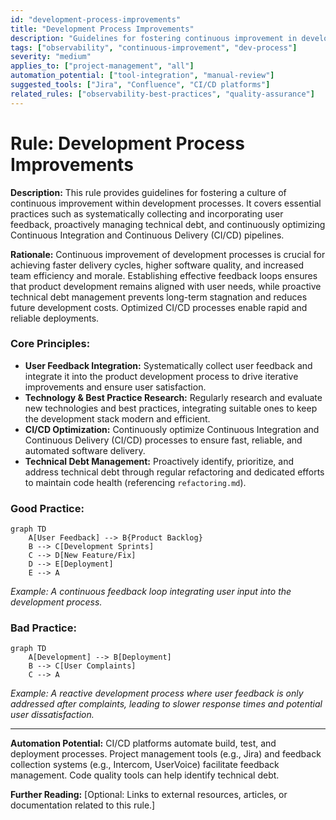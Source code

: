 ```yaml
---
id: "development-process-improvements"
title: "Development Process Improvements"
description: "Guidelines for fostering continuous improvement in development processes, including user feedback and technical debt management."
tags: ["observability", "continuous-improvement", "dev-process"]
severity: "medium"
applies_to: ["project-management", "all"]
automation_potential: ["tool-integration", "manual-review"]
suggested_tools: ["Jira", "Confluence", "CI/CD platforms"]
related_rules: ["observability-best-practices", "quality-assurance"]
---
```


# Rule: Development Process Improvements

**Description:** This rule provides guidelines for fostering a culture of continuous improvement within development processes. It covers essential practices such as systematically collecting and incorporating user feedback, proactively managing technical debt, and continuously optimizing Continuous Integration and Continuous Delivery (CI/CD) pipelines.

**Rationale:** Continuous improvement of development processes is crucial for achieving faster delivery cycles, higher software quality, and increased team efficiency and morale. Establishing effective feedback loops ensures that product development remains aligned with user needs, while proactive technical debt management prevents long-term stagnation and reduces future development costs. Optimized CI/CD processes enable rapid and reliable deployments.

### Core Principles:
- **User Feedback Integration:** Systematically collect user feedback and integrate it into the product development process to drive iterative improvements and ensure user satisfaction.
- **Technology & Best Practice Research:** Regularly research and evaluate new technologies and best practices, integrating suitable ones to keep the development stack modern and efficient.
- **CI/CD Optimization:** Continuously optimize Continuous Integration and Continuous Delivery (CI/CD) processes to ensure fast, reliable, and automated software delivery.
- **Technical Debt Management:** Proactively identify, prioritize, and address technical debt through regular refactoring and dedicated efforts to maintain code health (referencing `refactoring.md`).

### Good Practice:
```mermaid
graph TD
    A[User Feedback] --> B{Product Backlog}
    B --> C[Development Sprints]
    C --> D[New Feature/Fix]
    D --> E[Deployment]
    E --> A
```
*Example: A continuous feedback loop integrating user input into the development process.*

### Bad Practice:
```mermaid
graph TD
    A[Development] --> B[Deployment]
    B --> C[User Complaints]
    C --> A
```
*Example: A reactive development process where user feedback is only addressed after complaints, leading to slower response times and potential user dissatisfaction.*

---

**Automation Potential:** CI/CD platforms automate build, test, and deployment processes. Project management tools (e.g., Jira) and feedback collection systems (e.g., Intercom, UserVoice) facilitate feedback management. Code quality tools can help identify technical debt.

**Further Reading:** [Optional: Links to external resources, articles, or documentation related to this rule.]
